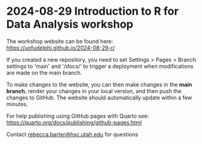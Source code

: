 # 2024-08-29 Introduction to R for Data Analysis workshop

The workshop website can be 
found here: https://uofudelphi.github.io/2024-08-29-r/

If you created a new repository, you need to set Settings > Pages > Branch settings to 'main' and '/docs/' to trigger a deployment when modifications are made on the main branch.

To make changes to the website, you can then make changes in the **main branch**, render your changes in your local version, and then push the changes to GitHub. The website should automatically update within a few minutes. 

For help publishing using GitHub pages with Quarto see: https://quarto.org/docs/publishing/github-pages.html

Contact rebecca.barter@hsc.utah.edu for questions
